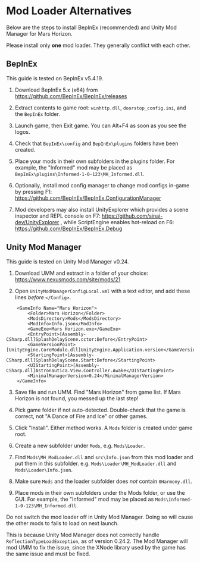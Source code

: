 # Mod Loader Alternatives #

Below are the steps to install BepInEx (recommended) and Unity Mod Manager for Mars Horizon.

Please install only **one** mod loader.  They generally conflict with each other.


## BepInEx ##

This guide is tested on BepInEx v5.4.19.

1. Download BepInEx 5.x (x64) from https://github.com/BepInEx/BepInEx/releases

2. Extract contents to game root:  `winhttp.dll`, `doorstop_config.ini`, and the `BepInEx` folder.

3. Launch game, then Exit game.  You can Alt+F4 as soon as you see the logos.

4. Check that `BepInEx\config` and `BepInEx\plugins` folders have been created.

5. Place your mods in their own subfolders in the plugins folder.
For example, the "Informed" mod may be placed as `BepInEx\plugins\Informed-1-0-123\MH_Informed.dll`.

6. Optionally, install mod config manager to change mod configs in-game by pressing F1:
https://github.com/BepInEx/BepInEx.ConfigurationManager

7. Mod developers may also install UnityExplorer which provides a scene inspector and REPL console on F7:
https://github.com/sinai-dev/UnityExplorer
, while ScriptEngine enables hot-reload on F6: https://github.com/BepInEx/BepInEx.Debug


## Unity Mod Manager ##

This guide is tested on Unity Mod Manager v0.24.

1. Download UMM and extract in a folder of your choice: https://www.nexusmods.com/site/mods/21

2. Open `UnityModManagerConfigLocal.xml` with a text editor, and add these lines *before* `</Config>`.

```
	<GameInfo Name="Mars Horizon">
		<Folder>Mars Horizon</Folder>
		<ModsDirectory>Mods</ModsDirectory>
		<ModInfo>Info.json</ModInfo>
		<GameExe>Mars Horizon.exe</GameExe>
		<EntryPoint>[Assembly-CSharp.dll]SplashDelayScene.cctor:Before</EntryPoint>
		<GameVersionPoint>[UnityEngine.CoreModule.dll]UnityEngine.Application.version</GameVersionPoint>
		<StartingPoint>[Assembly-CSharp.dll]SplashDelayScene.Start:Before</StartingPoint>
		<UIStartingPoint>[Assembly-CSharp.dll]Astronautica.View.Controller.Awake</UIStartingPoint>
		<MinimalManagerVersion>0.24</MinimalManagerVersion>
	</GameInfo>
```

3. Save file and run UMM.  Find "Mars Horizon" from game list.  If Mars Horizon is not found, you messed up the last step!

4. Pick game folder if not auto-detected.  Double-check that the game is correct, not "A Dance of Fire and Ice" or other games.

5. Click "Install".  Either method works.  A `Mods` folder is created under game root.

6. Create a new subfolder under `Mods`, e.g. `Mods\Loader`.

7. Find `Mods\MH_ModLoader.dll` and `src\Info.json` from this mod loader and put them in this subfolder.
e.g. `Mods\Loader\MH_ModLoader.dll` and `Mods\Loader\Info.json`.

8. Make sure `Mods` and the loader subfolder does *not* contain `0Harmony.dll`.

9. Place mods in their own subfolders under the Mods folder, or use the GUI.
For example, the "Informed" mod may be placed as `Mods\Informed-1-0-123\MH_Informed.dll`.

Do not switch the mod loader off in Unity Mod Manager.
Doing so will cause the other mods to fails to load on next launch.

This is because Unity Mod Manager does not correctly handle `ReflectionTypeLoadException`,
as of version 0.24.2.  The Mod Manager will mod UMM to fix the issue, since the XNode library
used by the game has the same issue and must be fixed.